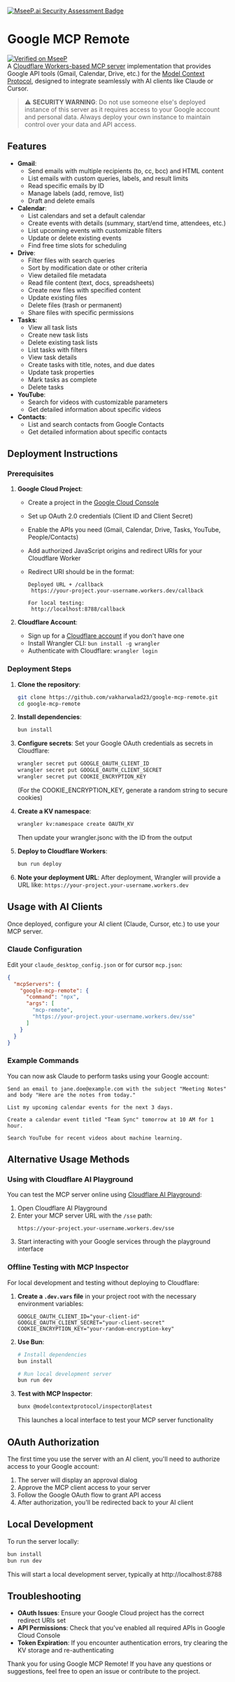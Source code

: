 [![MseeP.ai Security Assessment Badge](https://mseep.net/pr/vakharwalad23-google-mcp-remote-badge.png)](https://mseep.ai/app/vakharwalad23-google-mcp-remote)

# Google MCP Remote
[![Verified on MseeP](https://mseep.ai/badge.svg)](https://mseep.ai/app/fd4f5a90-36d2-47b4-b06b-d8bde98a35ce)
</br>
A [Cloudflare Workers-based MCP server](https://blog.cloudflare.com/remote-model-context-protocol-servers-mcp/) implementation that provides Google API tools (Gmail, Calendar, Drive, etc.) for the [Model Context Protocol](https://modelcontextprotocol.com/docs/mcp-protocol), designed to integrate seamlessly with AI clients like Claude or Cursor.

> ⚠️ **SECURITY WARNING**: Do not use someone else's deployed instance of this server as it requires access to your Google account and personal data. Always deploy your own instance to maintain control over your data and API access.

## Features

- **Gmail**:
  - Send emails with multiple recipients (to, cc, bcc) and HTML content
  - List emails with custom queries, labels, and result limits
  - Read specific emails by ID
  - Manage labels (add, remove, list)
  - Draft and delete emails
- **Calendar**:
  - List calendars and set a default calendar
  - Create events with details (summary, start/end time, attendees, etc.)
  - List upcoming events with customizable filters
  - Update or delete existing events
  - Find free time slots for scheduling
- **Drive**:
  - Filter files with search queries
  - Sort by modification date or other criteria
  - View detailed file metadata
  - Read file content (text, docs, spreadsheets)
  - Create new files with specified content
  - Update existing files
  - Delete files (trash or permanent)
  - Share files with specific permissions
- **Tasks**:
  - View all task lists
  - Create new task lists
  - Delete existing task lists
  - List tasks with filters
  - View task details
  - Create tasks with title, notes, and due dates
  - Update task properties
  - Mark tasks as complete
  - Delete tasks
- **YouTube**:
  - Search for videos with customizable parameters
  - Get detailed information about specific videos
- **Contacts**:
  - List and search contacts from Google Contacts
  - Get detailed information about specific contacts

## Deployment Instructions

### Prerequisites

1. **Google Cloud Project**:

   - Create a project in the [Google Cloud Console](https://console.cloud.google.com/)
   - Set up OAuth 2.0 credentials (Client ID and Client Secret)
   - Enable the APIs you need (Gmail, Calendar, Drive, Tasks, YouTube, People/Contacts)
   - Add authorized JavaScript origins and redirect URIs for your Cloudflare Worker
   - Redirect URI should be in the format:

     ```
     Deployed URL + /callback
      https://your-project.your-username.workers.dev/callback

     For local testing:
      http://localhost:8788/callback
     ```

2. **Cloudflare Account**:
   - Sign up for a [Cloudflare account](https://dash.cloudflare.com/sign-up) if you don't have one
   - Install Wrangler CLI: `bun install -g wrangler`
   - Authenticate with Cloudflare: `wrangler login`

### Deployment Steps

1. **Clone the repository**:

   ```bash
   git clone https://github.com/vakharwalad23/google-mcp-remote.git
   cd google-mcp-remote
   ```

2. **Install dependencies**:

   ```bash
   bun install
   ```

3. **Configure secrets**:
   Set your Google OAuth credentials as secrets in Cloudflare:

   ```bash
   wrangler secret put GOOGLE_OAUTH_CLIENT_ID
   wrangler secret put GOOGLE_OAUTH_CLIENT_SECRET
   wrangler secret put COOKIE_ENCRYPTION_KEY
   ```

   (For the COOKIE_ENCRYPTION_KEY, generate a random string to secure cookies)

4. **Create a KV namespace**:

   ```bash
   wrangler kv:namespace create OAUTH_KV
   ```

   Then update your wrangler.jsonc with the ID from the output

5. **Deploy to Cloudflare Workers**:

   ```bash
   bun run deploy
   ```

6. **Note your deployment URL**:
   After deployment, Wrangler will provide a URL like: `https://your-project.your-username.workers.dev`

## Usage with AI Clients

Once deployed, configure your AI client (Claude, Cursor, etc.) to use your MCP server.

### Claude Configuration

Edit your `claude_desktop_config.json` or for cursor `mcp.json`:

```json
{
  "mcpServers": {
    "google-mcp-remote": {
      "command": "npx",
      "args": [
        "mcp-remote",
        "https://your-project.your-username.workers.dev/sse"
      ]
    }
  }
}
```

### Example Commands

You can now ask Claude to perform tasks using your Google account:

```
Send an email to jane.doe@example.com with the subject "Meeting Notes" and body "Here are the notes from today."
```

```
List my upcoming calendar events for the next 3 days.
```

```
Create a calendar event titled "Team Sync" tomorrow at 10 AM for 1 hour.
```

```
Search YouTube for recent videos about machine learning.
```

## Alternative Usage Methods

### Using with Cloudflare AI Playground

You can test the MCP server online using [Cloudflare AI Playground](https://playground.ai.cloudflare.com/):

1. Open Cloudflare AI Playground
2. Enter your MCP server URL with the `/sse` path:
   ```
   https://your-project.your-username.workers.dev/sse
   ```
3. Start interacting with your Google services through the playground interface

### Offline Testing with MCP Inspector

For local development and testing without deploying to Cloudflare:

1. **Create a `.dev.vars` file** in your project root with the necessary environment variables:

   ```
   GOOGLE_OAUTH_CLIENT_ID="your-client-id"
   GOOGLE_OAUTH_CLIENT_SECRET="your-client-secret"
   COOKIE_ENCRYPTION_KEY="your-random-encryption-key"
   ```

2. **Use Bun**:

   ```bash
   # Install dependencies
   bun install

   # Run local development server
   bun run dev
   ```

3. **Test with MCP Inspector**:
   ```bash
   bunx @modelcontextprotocol/inspector@latest
   ```
   This launches a local interface to test your MCP server functionality

## OAuth Authorization

The first time you use the server with an AI client, you'll need to authorize access to your Google account:

1. The server will display an approval dialog
2. Approve the MCP client access to your server
3. Follow the Google OAuth flow to grant API access
4. After authorization, you'll be redirected back to your AI client

## Local Development

To run the server locally:

```bash
bun install
bun run dev
```

This will start a local development server, typically at http://localhost:8788

## Troubleshooting

- **OAuth Issues**: Ensure your Google Cloud project has the correct redirect URIs set
- **API Permissions**: Check that you've enabled all required APIs in Google Cloud Console
- **Token Expiration**: If you encounter authentication errors, try clearing the KV storage and re-authenticating

Thank you for using Google MCP Remote! If you have any questions or suggestions, feel free to open an issue or contribute to the project.
